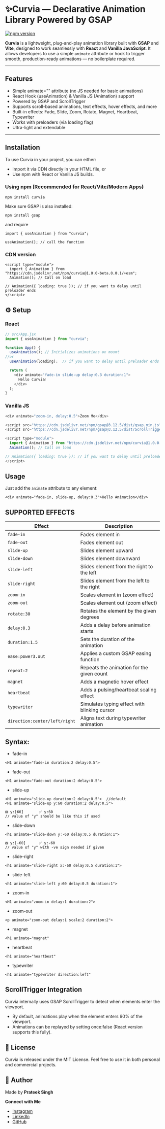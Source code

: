 
# ✨Curvia — Declarative Animation Library Powered by GSAP

[![npm version](https://img.shields.io/npm/v/curvia.svg)](https://www.npmjs.com/package/curvia)


**Curvia** is a lightweight, plug-and-play animation library built with **GSAP** and **Vite**, designed to work seamlessly with **React** and **Vanilla JavaScript**. It allows developers to use a simple `animate` attribute or hook to trigger smooth, production-ready animations — no boilerplate required.

---


##  Features

- Simple animate="" attribute (no JS needed for basic animations)
- React Hook (useAnimation) & Vanilla JS (Animation) support
- Powered by GSAP and ScrollTrigger
- Supports scroll-based animations, text effects, hover effects, and more
- Built-in effects: Fade, Slide, Zoom, Rotate, Magnet, Heartbeat, Typewriter
- Works with preloaders (via loading flag)
- Ultra-light and extendable

---

##  Installation

To use Curvia in your project, you can either:
- Import it via CDN directly in your HTML file, or
- Use npm with React or Vanilla JS builds.

### Using npm (Recommended for React/Vite/Modern Apps)

```npm
npm install curvia
```
Make sure GSAP is also installed:
```
npm install gsap
```
and require
```
import { useAnimation } from "curvia";

useAnimation(); // call the function
```
### CDN version
```
<script type="module">
  import { Animation } from "https://cdn.jsdelivr.net/npm/curvia@1.0.0-beta.0.0.1/+esm";
  Animation(); // Call on load

// Animation({ loading: true }); // if you want to delay until preloader ends
</script>
```

## ⚙️ Setup

### React

```js
// src/App.jsx
import { useAnimation } from "curvia";

function App() {
  useAnimation(); // Initializes animations on mount
//or
  useAnimation(loading);  // if you want to delay until preloader ends

  return (
    <div animate="fade-in slide-up delay:0.3 duration:1">
      Hello Curvia!
    </div>
  );
}

```

### Vanilla JS

```js
<div animate="zoom-in, delay:0.5">Zoom Me</div>

<script src="https://cdn.jsdelivr.net/npm/gsap@3.12.5/dist/gsap.min.js"></script>
<script src="https://cdn.jsdelivr.net/npm/gsap@3.12.5/dist/ScrollTrigger.min.js"></script>

<script type="module">
  import { Animation } from "https://cdn.jsdelivr.net/npm/curvia@1.0.0-beta.0.0.1/+esm";
  Animation(); // Call on load

// Animation({ loading: true }); // if you want to delay until preloader ends
</script>

```
## Usage

Just add the `animate` attribute to any element:
```
<div animate="fade-in, slide-up, delay:0.3">Hello Animation</div>
```



## SUPPORTED EFFECTS

| Effect                           | Description                                  |
| -------------------------------- | -------------------------------------------- |
| `fade-in`                        | Fades element in                             |
| `fade-out`                       | Fades element out                            |
| `slide-up`                       | Slides element upward                        |
| `slide-down`                     | Slides element downward                      |
| `slide-left`                     | Slides element from the right to the left    |
| `slide-right`                    | Slides element from the left to the right    |
| `zoom-in`                        | Scales element in (zoom effect)              |
| `zoom-out`                       | Scales element out (zoom effect)             |
| `rotate:30`                      | Rotates the element by the given degrees     |
| `delay:0.3`                      | Adds a delay before animation starts         |
| `duration:1.5`                   | Sets the duration of the animation           |
| `ease:power3.out`                | Applies a custom GSAP easing function        |
| `repeat:2`                       | Repeats the animation for the given count    |
| `magnet`                         | Adds a magnetic hover effect                 |
| `heartbeat`                      | Adds a pulsing/heartbeat scaling effect      |
| `typewriter`                     | Simulates typing effect with blinking cursor |
| `direction:center/left/right`    | Aligns text during typewriter animation      |




## Syntax:

- fade-in 
```
<H1 animate="fade-in duration:2 delay:0.5">
```
- fade-out
```
<H1 animate="fade-out duration:2 delay:0.5">
```
- slide-up
```
<H1 animate="slide-up duration:2 delay:0.5">  //default
<H1 animate="slide-up y:60 duration:2 delay:0.5">

❎ y:[60]       ✅ y:60
// value of "y" should be like this if used
```
- slide-down
```
<h1 animate="slide-down y:-60 delay:0.5 duration:1">

❎ y:[-60]      ✅ y:-60
// value of "y" with -ve sign needed if given
```
- slide-right
```
<h1 animate="slide-right x:-60 delay:0.5 duration:1">
```
- slide-left
```
<h1 animate="slide-left y:60 delay:0.5 duration:1">
```
- zoom-in
```
<H1 animate="zoom-in delay:1 duration:2">
```
- zoom-out
```
<p animate="zoom-out delay:1 scale:2 duration:2">
```
- magnet
```
<h1 animate="magnet"
```
- heartbeat
```
<h1 animate="heartbeat"
```
- typewriter
```
<h1 animate="typewriter direction:left"
```

## ScrollTrigger Integration

Curvia internally uses GSAP ScrollTrigger to detect when elements enter the viewport.
- By default, animations play when the element enters 90% of the viewport.
- Animations can be replayed by setting once:false (React version supports this fully).


## 🧾 License

Curvia is released under the MIT License. Feel free to use it in both personal and commercial projects.


## 👤 Author

Made by **Prateek Singh**  
  
**Connect with Me**
- [Instagram](https://www.instagram.com/_._raghuvanshi_._)
- [LinkedIn](https://www.linkedin.com/in/prateeksingh9861)
- [GitHub](https://github.com/PrateekSingh-9861)

